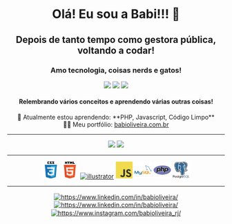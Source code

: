 <h1 align="center">Olá! Eu sou a Babi!!! 👋</h1>
<h2 align="center">Depois de tanto tempo como gestora pública, voltando a codar!</h2>
<h3 align="center">Amo tecnologia, coisas nerds e gatos!</h3>
<p align="center">
  <img src="https://icons-for-free.com/download-icon-code+alt-1324760525090827402_48.ico">
  <img src="https://icons-for-free.com/download-icon-vader+darth+vader+lord+sith+lord+sith+sith+star+wars+strar+wars-1320190551463123211_48.ico">
  <img src="https://icons-for-free.com/download-icon-cat+icon-1320190750608450315_48.ico">
</p>
<h4 align="center">Relembrando vários conceitos e aprendendo várias outras coisas!</h4>
<div align="center">🌱 Atualmente estou aprendendo: **PHP, Javascript, Código Limpo**</br>👨‍💻 Meu portfólio: <a href="http://www.babioliveira.com.br">babioliveira.com.br</a></div>

<hr>

<div align="center">
  <img height="180em" src="https://github-readme-stats.vercel.app/api?username=barbaraoliveirarj&show_icons=true&rank_icon=github"/>
  <img height="180em" src="https://github-readme-stats.vercel.app/api/top-langs/?username=barbaraoliveirarj&layout=compact"/>
</div>

<hr>

<div align="center">
  <a href="https://www.w3schools.com/css/" target="_blank" rel="noreferrer"><img src="https://raw.githubusercontent.com/devicons/devicon/master/icons/css3/css3-original-wordmark.svg" alt="css3" width="40" height="40"/></a>
  <a href="https://www.w3.org/html/" target="_blank" rel="noreferrer"><img src="https://raw.githubusercontent.com/devicons/devicon/master/icons/html5/html5-original-wordmark.svg" alt="html5" width="40" height="40"/></a> 
  <a href="https://www.adobe.com/in/products/illustrator.html" target="_blank" rel="noreferrer"><img src="https://www.vectorlogo.zone/logos/adobe_illustrator/adobe_illustrator-icon.svg" alt="illustrator" width="40" height="40"/></a> 
  <a href="https://developer.mozilla.org/en-US/docs/Web/JavaScript" target="_blank" rel="noreferrer"><img src="https://raw.githubusercontent.com/devicons/devicon/master/icons/javascript/javascript-original.svg" alt="javascript" width="40" height="40"/></a> 
  <a href="https://www.mysql.com/" target="_blank" rel="noreferrer"><img src="https://raw.githubusercontent.com/devicons/devicon/master/icons/mysql/mysql-original-wordmark.svg" alt="mysql" width="40" height="40"/></a> 
  <a href="https://www.php.net" target="_blank" rel="noreferrer"><img src="https://raw.githubusercontent.com/devicons/devicon/master/icons/php/php-original.svg" alt="php" width="40" height="40"/></a> 
  <a href="https://www.postgresql.org" target="_blank" rel="noreferrer"><img src="https://raw.githubusercontent.com/devicons/devicon/master/icons/postgresql/postgresql-original-wordmark.svg" alt="postgresql" width="40" height="40"/></a>
</div>

<hr>

<div align="center">
  <a href="https://linkedin.com/in/https://www.linkedin.com/in/babioliveira/" target="blank"><img align="center" src="https://img.shields.io/badge/Gmail-D14836?style=for-the-badge&logo=gmail&logoColor=white" alt="https://www.linkedin.com/in/babioliveira/" /></a>
  <a href="https://linkedin.com/in/https://www.linkedin.com/in/babioliveira/" target="blank"><img align="center" src="https://img.shields.io/badge/LinkedIn-0077B5?style=for-the-badge&logo=linkedin&logoColor=white" alt="https://www.linkedin.com/in/babioliveira/" /></a>
  <a href="https://instagram.com/https://www.instagram.com/babioliveira_rj/" target="blank"><img align="center" src="https://img.shields.io/badge/Instagram-E4405F?style=for-the-badge&logo=instagram&logoColor=white" alt="https://www.instagram.com/babioliveira_rj/" /></a>
</div>
